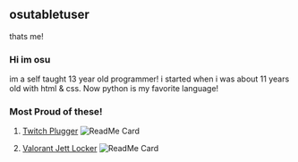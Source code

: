 ## osutabletuser
thats me!

### Hi im osu

im a self taught 13 year old programmer! i started when i was about 11 years old with html & css. Now python is my favorite language!

### Most Proud of these!

1. [Twitch Plugger](https://github.com/piggydoe/TwitchPlugger)
![ReadMe Card](https://github-readme-stats.vercel.app/api/pin/?username=Piggydoe&repo=TwitchPlugger)

2. [Valorant Jett Locker](https://github.com/piggydoe/Valorant-AutoLocker)
![ReadMe Card](https://github-readme-stats.vercel.app/api/pin/?username=Piggydoe&repo=TwitchPlugger)
